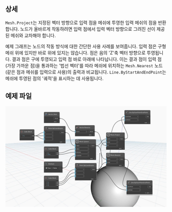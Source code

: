 ## 상세
`Mesh.Project`는 지정된 벡터 방향으로 입력 점을 메쉬에 투영한 입력 메쉬의 점을 반환합니다. 노드가 올바르게 작동하려면 입력 점에서 입력 벡터 방향으로 그려진 선이 제공된 메쉬와 교차해야 합니다.

예제 그래프는 노드의 작동 방식에 대한 간단한 사용 사례를 보여줍니다. 입력 점은 구형 메쉬 위에 있지만 바로 위에 있지는 않습니다. 점은 음의 'Z'축 벡터 방향으로 투영됩니다. 결과 점은 구에 투영되고 입력 점 바로 아래에 나타납니다. 이는 결과 점이 입력 점(가장 가까운 점)을 통과하는 '법선 벡터'를 따라 메쉬에 위치하는 `Mesh.Nearest` 노드(같은 점과 메쉬를 입력으로 사용)의 출력과 비교됩니다. `Line.ByStartAndEndPoint`는 메쉬에 투영된 점의 '궤적'을 표시하는 데 사용됩니다.

## 예제 파일

![Example](./Autodesk.DesignScript.Geometry.Mesh.Project_img.jpg)

